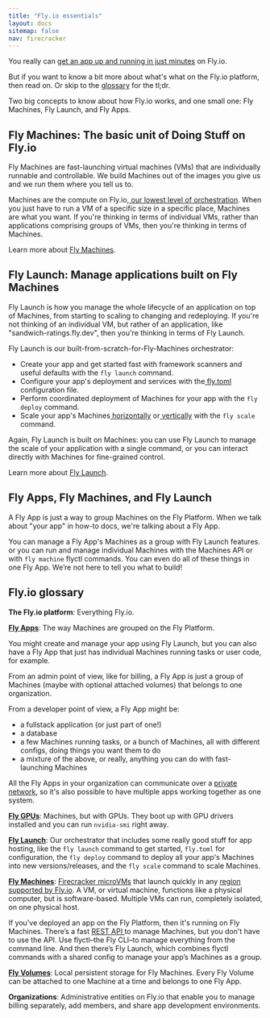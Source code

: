 ```yaml
---
title: "Fly.io essentials"
layout: docs
sitemap: false
nav: firecracker
---
```


You really can [get an app up and running in just minutes](https://fly.io/speedrun/) on Fly.io.

But if you want to know a bit more about what's what on the Fly.io platform, then read on. Or skip to the [glossary](#flyio-glossary) for the tl;dr.

Two big concepts to know about how Fly.io works, and one small one: Fly Machines, Fly Launch, and Fly Apps.

## Fly Machines: The basic unit of Doing Stuff on Fly.io

Fly Machines are fast-launching virtual machines (VMs) that are individually runnable and controllable. We build Machines out of the images you give us and we run them where you tell us to.

Machines are the compute on Fly.io,[ our lowest level of orchestration](https://fly.io/blog/carving-the-scheduler-out-of-our-orchestrator/). When you just have to run a VM of a specific size in a specific place, Machines are what you want. If you're thinking in terms of individual VMs, rather than applications comprising groups of VMs, then you're thinking in terms of Machines.

Learn more about [Fly Machines](/docs/machines/).

## Fly Launch: Manage applications built on Fly Machines

Fly Launch is how you manage the whole lifecycle of an application on top of Machines, from starting to scaling to changing and redeploying. If you're not thinking of an individual VM, but rather of an application, like "sandwich-ratings.fly.dev", then you're thinking in terms of Fly Launch.

Fly Launch is our built-from-scratch-for-Fly-Machines orchestrator:

- Create your app and get started fast with framework scanners and useful defaults with the `fly launch` command.
- Configure your app's deployment and services with the[ fly.toml](/docs/reference/configuration/) configuration file.
- Perform coordinated deployment of Machines for your app with the `fly deploy` command.
- Scale your app's Machines[ horizontally](/docs/apps/scale-count/) or[ vertically](/docs/apps/scale-machine/) with the `fly scale` command.

Again, Fly Launch is built on Machines: you can use Fly Launch to manage the scale of your application with a single command, or you can interact directly with Machines for fine-grained control.

Learn more about [Fly Launch](/docs/apps/).

## Fly Apps, Fly Machines, and Fly Launch

A Fly App is just a way to group Machines on the Fly Platform. When we talk about "your app" in how-to docs, we're talking about a Fly App.

You can manage a Fly App's Machines as a group with Fly Launch features. or you can run and manage individual Machines with the Machines API or with `fly machine` flyctl commands. You can even do all of these things in one Fly App. We’re not here to tell you what to build!

## Fly.io glossary

**The Fly.io platform**: Everything Fly.io.

[**Fly Apps**](/docs/reference/apps/): The way Machines are grouped on the Fly Platform.

You might create and manage your app using Fly Launch, but you can also have a Fly App that just has individual Machines running tasks or user code, for example.

From an admin point of view, like for billing, a Fly App is just a group of Machines (maybe with optional attached volumes) that belongs to one organization.

From a developer point of view, a Fly App might be:

- a fullstack application (or just part of one!)
- a database
- a few Machines running tasks, or a bunch of Machines, all with different configs, doing things you want them to do
- a mixture of the above, or really, anything you can do with fast-launching Machines

All the Fly Apps in your organization can communicate over a [private network](/docs/networking/private-networking/), so it's also possible to have multiple apps working together as one system.

[**Fly GPUs**](/docs/gpus/): Machines, but with GPUs. They boot up with GPU drivers installed and you can run `nvidia-smi` right away.

[**Fly Launch**](/docs/apps/): Our orchestrator that includes some really good stuff for app hosting, like the `fly launch` command to get started, `fly.toml` for configuration, the `fly deploy` command to deploy all your app's Machines into new versions/releases, and the `fly scale` command to scale Machines.

[**Fly Machines**](/docs/machines/): [Firecracker microVMs]([https://firecracker-microvm.github.io/](https://firecracker-microvm.github.io/)) that launch quickly in any [region supported by Fly.io](/docs/reference/regions/). A VM, or virtual machine, functions like a physical computer, but is software-based. Multiple VMs can run, completely isolated, on one physical host.

If you've deployed an app on the Fly Platform, then it's running on Fly Machines. There’s a fast [REST API ](/docs/machines/api/) to manage Machines, but you don't have to use the API. Use flyctl–the Fly CLI–to manage everything from the command line. And then there’s Fly Launch, which combines flyctl commands with a shared config to manage your app’s Machines as a group.

[**Fly Volumes**](/docs/volumes/): Local persistent storage for Fly Machines. Every Fly Volume can be attached to one Machine at a time and belongs to one Fly App.

**Organizations**: Administrative entities on Fly.io that enable you to manage billing separately, add members, and share app development environments.
